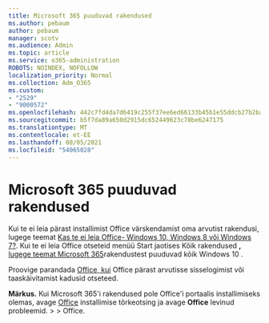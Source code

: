 ```yaml
---
title: Microsoft 365 puuduvad rakendused
ms.author: pebaum
author: pebaum
manager: scotv
ms.audience: Admin
ms.topic: article
ms.service: o365-administration
ROBOTS: NOINDEX, NOFOLLOW
localization_priority: Normal
ms.collection: Adm_O365
ms.custom:
- "2529"
- "9000572"
ms.openlocfilehash: 442c7fd4da7d6419c255f37ee6ed66133b45b1e55ddcb27b2ba9b5697572ebd9
ms.sourcegitcommit: b5f7da89a650d2915dc652449623c78be6247175
ms.translationtype: MT
ms.contentlocale: et-EE
ms.lasthandoff: 08/05/2021
ms.locfileid: "54065028"
---
```

# <a name="microsoft-365-apps-missing"></a>Microsoft 365 puuduvad rakendused

Kui te ei leia pärast installimist Office värskendamist oma arvutist rakendusi, lugege teemat [Kas te ei leia Office- Windows 10, Windows 8 või Windows 7?](https://support.office.com/article/Can-t-find-Office-applications-in-Windows-10-Windows-8-or-Windows-7-907ce545-6ae8-459b-8d9d-de6764a635d6). Kui te ei leia Office otseteid menüü Start jaotises Kõik rakendused **,** [lugege teemat Microsoft 365](https://support.office.com/article/office-apps-are-missing-from-all-apps-on-windows-10-5bc123f6-655d-4736-ad61-b0b9d1cde5bc)rakendustest puuduvad kõik Windows 10 . 

Proovige parandada [Office, kui](https://support.office.com/article/repair-an-office-application-7821d4b6-7c1d-4205-aa0e-a6b40c5bb88b) Office pärast arvutisse sisselogimist või taaskäivitamist kadusid otseteed. 

**Märkus.** Kui Microsoft 365'i rakendused pole Office'i portaalis installimiseks olemas, avage [Office](https://support.office.com/article/troubleshoot-installing-office-35ff2def-e0b2-4dac-9784-4cf212c1f6c2) installimise tõrkeotsing ja avage **Office** levinud probleemid.  >    >  Office. 